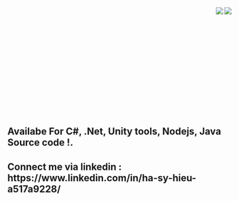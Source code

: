 
<img align = "right" src="https://github-readme-stats.vercel.app/api?username=autoshgame">

<img align = "right" src="https://github-readme-stats.vercel.app/api/top-langs/?username=autoshgame">
<br>
<br>
<br>
<br>
<br>
<br>
<br>
<br>
<br>
<br>
<br>
<br>
<br>
<br>


<h2> Availabe For C#, .Net, Unity tools, Nodejs, Java Source code !.</h2>

<h2> Connect me via linkedin : https://www.linkedin.com/in/ha-sy-hieu-a517a9228/</h2>



